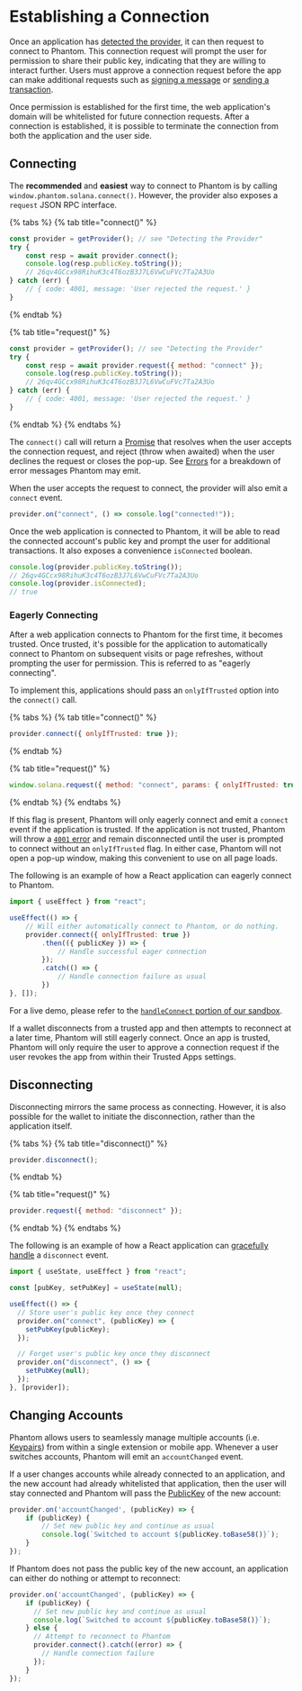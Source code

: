 # Establishing a Connection

Once an application has [detected the provider](detecting-the-provider.md), it can then request to connect to Phantom. This connection request will prompt the user for permission to share their public key, indicating that they are willing to interact further. Users must approve a connection request before the app can make additional requests such as [signing a message](signing-a-message.md) or [sending a transaction](sending-a-transaction.md).

Once permission is established for the first time, the web application's domain will be whitelisted for future connection requests. After a connection is established, it is possible to terminate the connection from both the application and the user side.

## Connecting

The **recommended** and **easiest** way to connect to Phantom is by calling `window.phantom.solana.connect()`. However, the provider also exposes a `request` JSON RPC interface.

{% tabs %}
{% tab title="connect()" %}
```javascript
const provider = getProvider(); // see "Detecting the Provider"
try {
    const resp = await provider.connect();
    console.log(resp.publicKey.toString());
    // 26qv4GCcx98RihuK3c4T6ozB3J7L6VwCuFVc7Ta2A3Uo 
} catch (err) {
    // { code: 4001, message: 'User rejected the request.' }
}
```
{% endtab %}

{% tab title="request()" %}
```javascript
const provider = getProvider(); // see "Detecting the Provider"
try {
    const resp = await provider.request({ method: "connect" });
    console.log(resp.publicKey.toString());
    // 26qv4GCcx98RihuK3c4T6ozB3J7L6VwCuFVc7Ta2A3Uo 
} catch (err) {
    // { code: 4001, message: 'User rejected the request.' }
}
```
{% endtab %}
{% endtabs %}

The `connect()` call will return a [Promise](https://developer.mozilla.org/en-US/docs/Web/JavaScript/Reference/Global\_Objects/Promise) that resolves when the user accepts the connection request, and reject (throw when awaited) when the user declines the request or closes the pop-up. See [Errors](../errors.md) for a breakdown of error messages Phantom may emit.

When the user accepts the request to connect, the provider will also emit a `connect` event.

```javascript
provider.on("connect", () => console.log("connected!"));
```

Once the web application is connected to Phantom, it will be able to read the connected account's public key and prompt the user for additional transactions. It also exposes a convenience `isConnected` boolean.

```javascript
console.log(provider.publicKey.toString());
// 26qv4GCcx98RihuK3c4T6ozB3J7L6VwCuFVc7Ta2A3Uo 
console.log(provider.isConnected);
// true
```

### Eagerly Connecting

After a web application connects to Phantom for the first time, it becomes trusted. Once trusted, it's possible for the application to automatically connect to Phantom on subsequent visits or page refreshes, without prompting the user for permission. This is referred to as "eagerly connecting".

To implement this, applications should pass an `onlyIfTrusted` option into the `connect()` call.

{% tabs %}
{% tab title="connect()" %}
```javascript
provider.connect({ onlyIfTrusted: true });
```
{% endtab %}

{% tab title="request()" %}
```javascript
window.solana.request({ method: "connect", params: { onlyIfTrusted: true }});
```
{% endtab %}
{% endtabs %}

If this flag is present, Phantom will only eagerly connect and emit a `connect` event if the application is trusted. If the application is not trusted, Phantom will throw a [`4001` error](../errors.md) and remain disconnected until the user is prompted to connect without an `onlyIfTrusted` flag. In either case, Phantom will not open a pop-up window, making this convenient to use on all page loads.

The following is an example of how a React application can eagerly connect to Phantom.

```javascript
import { useEffect } from "react";

useEffect(() => {
    // Will either automatically connect to Phantom, or do nothing.
    provider.connect({ onlyIfTrusted: true })
        .then(({ publicKey }) => {
            // Handle successful eager connection
        });
        .catch(() => {
            // Handle connection failure as usual
        })
}, []);
```

For a live demo, please refer to the [`handleConnect` portion of our sandbox](https://github.com/phantom-labs/sandbox/blob/b57fdd0e65ce4f01290141a01e33d17fd2f539b9/src/App.tsx#L263).

If a wallet disconnects from a trusted app and then attempts to reconnect at a later time, Phantom will still eagerly connect. Once an app is trusted, Phantom will only require the user to approve a connection request if the user revokes the app from within their Trusted Apps settings.

## Disconnecting

Disconnecting mirrors the same process as connecting. However, it is also possible for the wallet to initiate the disconnection, rather than the application itself.

{% tabs %}
{% tab title="disconnect()" %}
```javascript
provider.disconnect();
```
{% endtab %}

{% tab title="request()" %}
```javascript
provider.request({ method: "disconnect" });
```
{% endtab %}
{% endtabs %}

The following is an example of how a React application can [gracefully handle](https://github.com/phantom-labs/sandbox/blob/b57fdd0e65ce4f01290141a01e33d17fd2f539b9/src/App.tsx#L107) a `disconnect` event.

```javascript
import { useState, useEffect } from "react";

const [pubKey, setPubKey] = useState(null);

useEffect(() => {
  // Store user's public key once they connect
  provider.on("connect", (publicKey) => {
    setPubKey(publicKey);
  });

  // Forget user's public key once they disconnect
  provider.on("disconnect", () => {
    setPubKey(null);
  });
}, [provider]);
```

## Changing Accounts

Phantom allows users to seamlessly manage multiple accounts (i.e. [Keypairs](https://solana-labs.github.io/solana-web3.js/classes/Keypair.html)) from within a single extension or mobile app. Whenever a user switches accounts, Phantom will emit an `accountChanged` event.

If a user changes accounts while already connected to an application, and the new account had already whitelisted that application, then the user will stay connected and Phantom will pass the [PublicKey](https://solana-labs.github.io/solana-web3.js/classes/PublicKey.html) of the new account:

```javascript
provider.on('accountChanged', (publicKey) => {
    if (publicKey) {
        // Set new public key and continue as usual
        console.log(`Switched to account ${publicKey.toBase58()}`);
    } 
});
```

If Phantom does not pass the public key of the new account, an application can either do nothing or attempt to reconnect:

```javascript
provider.on('accountChanged', (publicKey) => {
    if (publicKey) {
      // Set new public key and continue as usual
      console.log(`Switched to account ${publicKey.toBase58()}`);
    } else {
      // Attempt to reconnect to Phantom
      provider.connect().catch((error) => {
        // Handle connection failure
      });
    }
});
```



&#x20;
